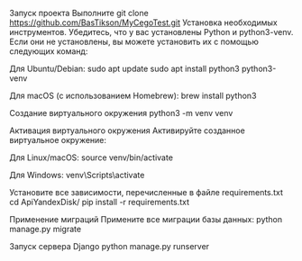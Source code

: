 Запуск проекта
Выполните git clone https://github.com/BasTikson/MyCegoTest.git
Установка необходимых инструментов.
Убедитесь, что у вас установлены Python и python3-venv. Если они не установлены, вы можете установить их с помощью следующих команд:

Для Ubuntu/Debian:
sudo apt update
sudo apt install python3 python3-venv

Для macOS (с использованием Homebrew):
brew install python3

Создание виртуального окружения
python3 -m venv venv

 Активация виртуального окружения
Активируйте созданное виртуальное окружение:

Для Linux/macOS:
source venv/bin/activate

Для Windows:
venv\Scripts\activate

Установите все зависимости, перечисленные в файле requirements.txt
cd ApiYandexDisk/
pip install -r requirements.txt

Применение миграций
Примените все миграции базы данных:
python manage.py migrate

Запуск сервера Django
python manage.py runserver
